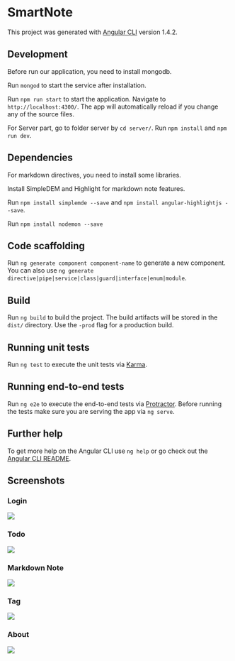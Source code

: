 # SmartNote

This project was generated with [Angular CLI](https://github.com/angular/angular-cli) version 1.4.2.

## Development 

Before run our application, you need to install mongodb. 

Run `mongod` to start the service after installation.

Run `npm run start` to start the application. Navigate to `http://localhost:4300/`. The app will automatically reload if you change any of the source files.

For Server part, go to folder server by `cd server/`.
Run `npm install` and `npm run dev`.


## Dependencies
For markdown directives, you need to install some libraries.

Install SimpleDEM and Highlight for markdown note features.

Run `npm install simplemde --save` and `npm install angular-highlightjs --save`.

Run `npm install nodemon --save`

## Code scaffolding

Run `ng generate component component-name` to generate a new component. You can also use `ng generate directive|pipe|service|class|guard|interface|enum|module`.

## Build

Run `ng build` to build the project. The build artifacts will be stored in the `dist/` directory. Use the `-prod` flag for a production build.

## Running unit tests

Run `ng test` to execute the unit tests via [Karma](https://karma-runner.github.io).

## Running end-to-end tests

Run `ng e2e` to execute the end-to-end tests via [Protractor](http://www.protractortest.org/).
Before running the tests make sure you are serving the app via `ng serve`.

## Further help

To get more help on the Angular CLI use `ng help` or go check out the [Angular CLI README](https://github.com/angular/angular-cli/blob/master/README.md).

## Screenshots

### Login
![](https://github.com/Shanfang/SmartNote/blob/master/screenshots/login%20in.png)

### Todo
![](https://github.com/Shanfang/SmartNote/blob/master/screenshots/todo.png)

### Markdown Note
![](https://github.com/Shanfang/SmartNote/blob/master/screenshots/markdown%20note.png)

### Tag
![](https://github.com/Shanfang/SmartNote/blob/master/screenshots/tag.png)

### About
![](https://github.com/Shanfang/SmartNote/blob/master/screenshots/about.png)